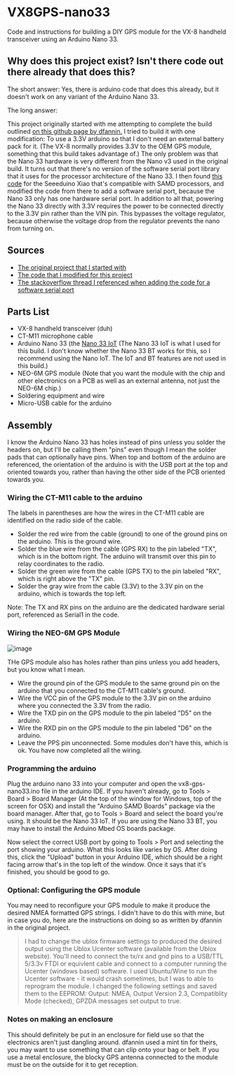 # VX8GPS-nano33
Code and instructions for building a DIY GPS module for the VX-8 handheld transceiver using an Arduino Nano 33.

## Why does this project exist? Isn't there code out there already that does this?

The short answer: Yes, there is arduino code that does this already, but it doesn't work on any variant of the Arduino Nano 33. 

The long answer: 

This project originally started with me attempting to complete the build outlined [on this github page by dfannin.](https://github.com/dfannin/arduino-vx8r-gps) I tried to build it with one modification: To use a 3.3V arduino so that I don't need an external battery pack for it. (The VX-8 normally provides 3.3V to the OEM GPS module, something that this build takes advantage of.) The only problem was that the Nano 33 hardware is very different from the Nano v3 used in the original build. It turns out that there's no version of the software serial port library that it uses for the processor architecture of the Nano 33. I then found [this code](https://github.com/WaterstarRunner/VX8GPS-Xiao) for the Seeeduino Xiao that's compatible with SAMD processors, and modified the code from there to add a software serial port, because the Nano 33 only has one hardware serial port. In addition to all that, powering the Nano 33 directly with 3.3V requires the power to be connected directly to the 3.3V pin rather than the VIN pin. This bypasses the voltage regulator, because otherwise the voltage drop from the regulator prevents the nano from turning on. 

## Sources

- [The original project that I started with](https://github.com/dfannin/arduino-vx8r-gps)
- [The code that I modified for this project](https://github.com/WaterstarRunner/VX8GPS-Xiao)
- [The stackoverflow thread I referenced when adding the code for a software serial port](https://stackoverflow.com/questions/57175348/softwareserial-for-arduino-nano-33-iot)

## Parts List

  - VX-8 handheld transceiver (duh) 
  - CT-M11 microphone cable
  - Arduino Nano 33 (the [Nano 33 IoT](https://store.arduino.cc/products/arduino-nano-33-iot) (The Nano 33 IoT is what I used for this build. I don't know whether the Nano 33 BT works for this, so I recommend using the Nano IoT. The IoT and BT features are not used in this build.)
  - NEO-6M GPS module (Note that you want the module with the chip and other electronics on a PCB as well as an external antenna, not just the NEO-6M chip.)
  - Soldering equipment and wire
  - Micro-USB cable for the arduino

## Assembly
I know the Arduino Nano 33 has holes instead of pins unless you solder the headers on, but I'll be calling them "pins" even though I mean the solder pads that can optionally have pins. When top and bottom of the arduino are referenced, the orientation of the arduino is with the USB port at the top and oriented towards you, rather than having the other side of the PCB oriented towards you.
### Wiring the CT-M11 cable to the arduino
The labels in parentheses are how the wires in the CT-M11 cable are identified on the radio side of the cable.
- Solder the red wire from the cable (ground) to one of the ground pins on the arduino. This is the ground wire. 
- Solder the blue wire from the cable (GPS RX) to the pin labeled "TX", which is in the bottom right. The arduino will transmit over this pin to relay coordinates to the radio. 
- Solder the green wire from the cable (GPS TX) to the pin labeled "RX", which is right above the "TX" pin. 
- Solder the gray wire from the cable (3.3V) to the 3.3V pin on the arduino, which is towards the top left. 

Note: The TX and RX pins on the arduino are the dedicated hardware serial port, referenced as Serial1 in the code. 

### Wiring the NEO-6M GPS Module
![image](https://user-images.githubusercontent.com/63484662/132972902-0a9080c7-313a-459b-a84a-74c99b84dade.png)

THe GPS module also has holes rather than pins unless you add headers, but you know what I mean.
- Wire the ground pin of the GPS module to the same ground pin on the arduino that you connected to the CT-M11 cable's ground. 
- Wire the VCC pin of the GPS module to the 3.3V pin on the arduino where you connected the 3.3V from the radio. 
- Wire the TXD pin on the GPS module to the pin labeled "D5" on the arduino.
- Wire the RXD pin on the GPS module to the pin labeled "D6" on the arduino.
- Leave the PPS pin unconnected. Some modules don't have this, which is ok. 
You have now completed all the wiring. 

### Programming the arduino
Plug the arduino nano 33 into your computer and open the vx8-gps-nano33.ino file in the arduino IDE. If you haven't already, go to Tools > Board > Board Manager (At the top of the window for Windows, top of the screen for OSX) and install the "Arduino SAMD Boards" package via the board manager. After that, go to Tools > Board and select the board you're using. It should be the Nano 33 IoT. If you are using the Nano 33 BT, you may have to install the Arduino Mbed OS boards package. 

Now select the correct USB port by going to Tools > Port and selecting the port showing your arduino. What this looks like varies by OS. After doing this, click the "Upload" button in your Arduino IDE, which should be a right facing arrow that's in the top left of the window. Once it says that it's finished, you should be good to go. 

### Optional: Configuring the GPS module
You may need to reconfigure your GPS module to make it produce the desired NMEA formatted GPS strings. I didn't have to do this with mine, but in case you do, here are the instructions on doing so as written by dfannin in the original project. 
> I had to change the ublox firmware settings to produced the desired output using the Ublox Ucenter software (available from the Ublox website). You'll need to connect the tx/rx and gnd pins to a USB/TTL 5/3.3v FTDI or equivlent cable and connect to a computer running the Ucenter (windows based) software. I used Ubuntu/Wine to run the Ucenter software - it would crash sometimes, but I was to able to reprogram the module. I changed the following settings and saved them to the EEPROM: Output: NMEA, Output Version 2.3, Compatiblity Mode (checked), GPZDA messages set output to true.

### Notes on making an enclosure
This should definitely be put in an enclosure for field use so that the electronics aren't just dangling around. dfannin used a mint tin for theirs, you may want to use something that can clip onto your bag or belt. If you use a metal enclosure, the blocky GPS antenna connected to the module must be on the outside for it to get reception. 
